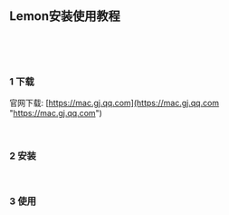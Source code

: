 ## Lemon安装使用教程  

​    

​    

### 1 下载  

官网下载: [https://mac.gj.qq.com](https://mac.gj.qq.com "https://mac.gj.qq.com")  

​    

### 2 安装    

​    

### 3 使用  



